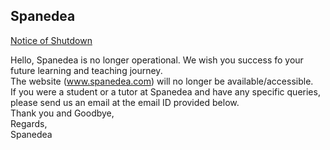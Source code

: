 ## Spanedea

<u>Notice of Shutdown</u>

Hello,
Spanedea is no longer operational. We wish you success fo your future learning and teaching journey.			
The website (www.spanedea.com) will no longer be available/accessible. <br>
If you were a student or a tutor at Spanedea and have any specific queries, please send us an email at the email ID provided below.<br> 
Thank you and Goodbye, <br>
Regards,<br>
Spanedea <br>


<!--You can use the [editor on GitHub](https://github.com/Torukmacto74/spanedea.github.io/edit/master/README.md) to maintain and preview the content for your website in Markdown files.-->

<!--Whenever you commit to this repository, GitHub Pages will run [Jekyll](https://jekyllrb.com/) to rebuild the pages in your site, from the content in your Markdown files.-->

<!--### Markdown

Markdown is a lightweight and easy-to-use syntax for styling your writing. It includes conventions for

```markdown
Syntax highlighted code block

# Header 1
## Header 2
### Header 3

- Bulleted
- List

1. Numbered
2. List

**Bold** and _Italic_ and `Code` text

[Link](url) and ![Image](src)
```

For more details see [GitHub Flavored Markdown](https://guides.github.com/features/mastering-markdown/).

### Jekyll Themes

Your Pages site will use the layout and styles from the Jekyll theme you have selected in your [repository settings](https://github.com/Torukmacto74/spanedea.github.io/settings). The name of this theme is saved in the Jekyll `_config.yml` configuration file.

### Support or Contact

Having trouble with Pages? Check out our [documentation](https://help.github.com/categories/github-pages-basics/) or [contact support](https://github.com/contact) and we’ll help you sort it out.-->

